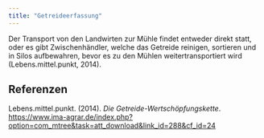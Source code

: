 ```yaml
---
title: "Getreideerfassung"
---
```


Der Transport von den Landwirten zur Mühle findet entweder direkt statt, oder es gibt Zwischenhändler, welche das Getreide reinigen, sortieren und in Silos aufbewahren, bevor es zu den Mühlen weitertransportiert wird (Lebens.mittel.punkt, 2014).


## Referenzen
Lebens.mittel.punkt. (2014). *Die Getreide-Wertschöpfungskette*. <https://www.ima-agrar.de/index.php?option=com_mtree&task=att_download&link_id=288&cf_id=24>


